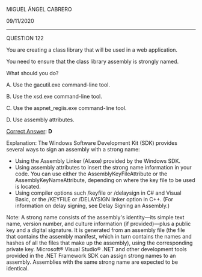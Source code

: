 MIGUEL ÁNGEL CABRERO

09/11/2020

_________________________________________________________

QUESTION 122

You are creating a class library that will be used in a web application.

You need to ensure that the class library assembly is strongly named.

What should you do?

A. Use the gacutil.exe command-line tool.

B. Use the xsd.exe command-line tool.

C. Use the aspnet_regiis.exe command-line tool.

D. Use assembly attributes.

<u>Correct Answer</u>: **D**

Explanation:
The Windows Software Development Kit (SDK) provides several ways to sign an assembly with a strong name:

- Using the Assembly Linker (Al.exe) provided by the Windows SDK.
- Using assembly attributes to insert the strong name information in your code. You can use either the AssemblyKeyFileAttribute or the AssemblyKeyNameAttribute, depending on where the key file to be used is located.
- Using compiler options such /keyfile or /delaysign in C# and Visual Basic, or the /KEYFILE or /DELAYSIGN
  linker option in C++. (For information on delay signing, see Delay Signing an Assembly.)

Note:
A strong name consists of the assembly's identity—its simple text name, version number, and culture
information (if provided)—plus a public key and a digital signature. It is generated from an assembly file (the file that contains the assembly manifest, which in turn contains the names and hashes of all the files that make up the assembly), using the corresponding private key. Microsoft® Visual Studio® .NET and other development tools provided in the .NET Framework SDK can assign strong names to an assembly. Assemblies with the same strong name are expected to be identical.